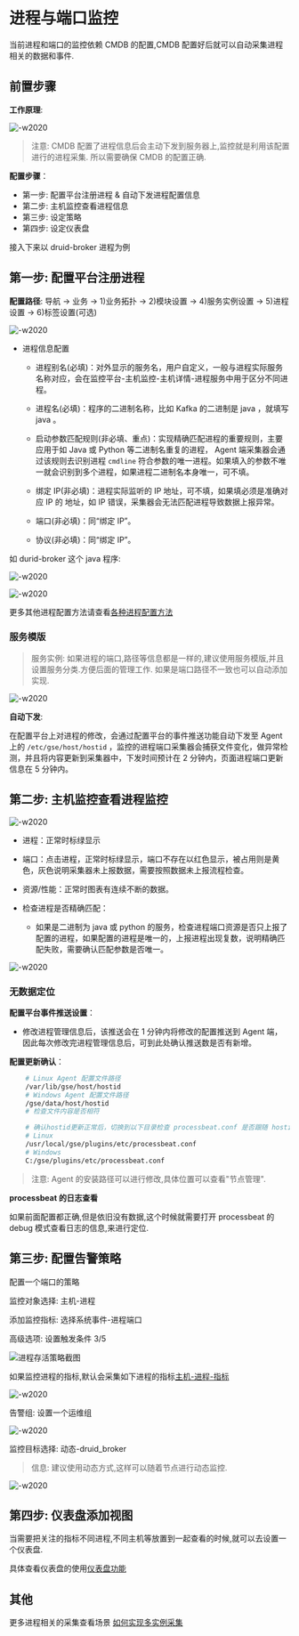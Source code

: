 # 进程与端口监控

当前进程和端口的监控依赖 CMDB 的配置,CMDB 配置好后就可以自动采集进程相关的数据和事件.

## 前置步骤

**工作原理**:

![-w2020](media/15782901072262.jpg)

> 注意: CMDB 配置了进程信息后会主动下发到服务器上,监控就是利用该配置进行的进程采集. 所以需要确保 CMDB 的配置正确.

**配置步骤**：

* 第一步: 配置平台注册进程 & 自动下发进程配置信息
* 第二步: 主机监控查看进程信息
* 第三步: 设定策略
* 第四步: 设定仪表盘

接入下来以 druid-broker 进程为例

## 第一步: 配置平台注册进程

**配置路径**: 导航 → 业务 → 1)业务拓扑 → 2)模块设置  → 4)服务实例设置 → 5)进程设置 → 6)标签设置(可选)

![-w2020](media/15795785325657.jpg)


- 进程信息配置

  - 进程别名(必填)：对外显示的服务名，用户自定义，一般与进程实际服务名称对应，会在监控平台-主机监控-主机详情-进程服务中用于区分不同进程。

  - 进程名(必填)：程序的二进制名称，比如 Kafka 的二进制是 java ，就填写 java 。

  - 启动参数匹配规则(非必填、重点)：实现精确匹配进程的重要规则，主要应用于如 Java 或 Python 等二进制名重复的进程， Agent 端采集器会通过该规则去识别进程 `cmdline` 符合参数的唯一进程。如果填入的参数不唯一就会识别到多个进程，如果进程二进制名本身唯一，可不填。

  - 绑定 IP(非必填)：进程实际监听的 IP 地址，可不填，如果填必须是准确对应 IP 的 地址，如 IP 错误，采集器会无法匹配进程导致数据上报异常。

  - 端口(非必填)：同“绑定 IP”。

  - 协议(非必填)：同“绑定 IP”。

如 durid-broker 这个 java 程序:

![-w2020](media/15795784620319.jpg)

![-w2020](media/15795779439325.jpg)

更多其他进程配置方法请查看[各种进程配置方法](../functions/addenda/process_cases.md)

### 服务模版

> 服务实例: 如果进程的端口,路径等信息都是一样的,建议使用服务模版,并且设置服务分类.方便后面的管理工作. 如果是端口路径不一致也可以自动添加实现.

![-w2020](media/15795766656745.jpg)

**自动下发**:

在配置平台上对进程的修改，会通过配置平台的事件推送功能自动下发至 Agent 上的 `/etc/gse/host/hostid` ，监控的进程端口采集器会捕获文件变化，做异常检测，并且将内容更新到采集器中，下发时间预计在 2 分钟内，页面进程端口更新信息在 5 分钟内。

## 第二步: 主机监控查看进程监控

![-w2020](media/15795765869730.jpg)

- 进程：正常时标绿显示

- 端口：点击进程，正常时标绿显示，端口不存在以红色显示，被占用则是黄色，灰色说明采集器未上报数据，需要按照数据未上报流程检查。

- 资源/性能：正常时图表有连续不断的数据。

- 检查进程是否精确匹配：
   - 如果是二进制为 java 或 python 的服务，检查进程端口资源是否只上报了配置的进程，如果配置的进程是唯一的，上报进程出现复数，说明精确匹配失败，需要确认匹配参数是否唯一。

![-w2020](media/15795794947955.jpg)


### 无数据定位

**配置平台事件推送设置**：

  - 修改进程管理信息后，该推送会在 1 分钟内将修改的配置推送到 Agent 端，因此每次修改完进程管理信息后，可到此处确认推送数是否有新增。


**配置更新确认**：

```bash
    # Linux Agent 配置文件路径
    /var/lib/gse/host/hostid
    # Windows Agent 配置文件路径
    /gse/data/host/hostid
    # 检查文件内容是否相符

    # 确认hostid更新正常后，切换到以下目录检查 processbeat.conf 是否跟随 hostid 更新配置内容
    # Linux
    /usr/local/gse/plugins/etc/processbeat.conf
    # Windows
    C:/gse/plugins/etc/processbeat.conf
```

> 注意: Agent 的安装路径可以进行修改,具体位置可以查看"节点管理".

**processbeat 的日志查看**

如果前面配置都正确,但是依旧没有数据,这个时候就需要打开 processbeat 的 debug 模式查看日志的信息,来进行定位.

## 第三步: 配置告警策略

配置一个端口的策略

监控对象选择: 主机-进程

添加监控指标: 选择系统事件-进程端口

高级选项: 设置触发条件 3/5

![进程存活策略截图](media/15833975896530.jpg)


如果监控进程的指标,默认会采集如下进程的指标[主机-进程-指标](../functions/addenda/process-metrics.md)

![-w2020](media/15795777521305.jpg)

告警组: 设置一个运维组

![-w2020](media/15795797350812.jpg)

监控目标选择: 动态-druid_broker

> 信息: 建议使用动态方式,这样可以随着节点进行动态监控.

![-w2020](media/15795777925754.jpg)

## 第四步: 仪表盘添加视图

当需要把关注的指标不同进程,不同主机等放置到一起查看的时候,就可以去设置一个仪表盘.

具体查看仪表盘的使用[仪表盘功能](../functions/report/dashboard.md)

## 其他

更多进程相关的采集查看场景 [如何实现多实例采集](multi_instance_monitor.md)
